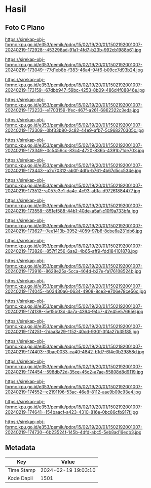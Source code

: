 # Hasil

## Foto C Plano

https://sirekap-obj-formc.kpu.go.id/e353/pemilu/pdpr/15/02/19/20/01/1502192001007-20240219-172928--453298ad-91a1-4fd7-b23b-992cb1988b61.jpg

https://sirekap-obj-formc.kpu.go.id/e353/pemilu/pdpr/15/02/19/20/01/1502192001007-20240219-173049--77d1eb8b-f383-46a4-94f6-b09cc7d93b24.jpg

https://sirekap-obj-formc.kpu.go.id/e353/pemilu/pdpr/15/02/19/20/01/1502192001007-20240219-173159--67dbb947-59bc-4253-8b09-486d4f08846e.jpg

https://sirekap-obj-formc.kpu.go.id/e353/pemilu/pdpr/15/02/19/20/01/1502192001007-20240219-173233--e1703159-1fec-467f-a261-6862322c3eda.jpg

https://sirekap-obj-formc.kpu.go.id/e353/pemilu/pdpr/15/02/19/20/01/1502192001007-20240219-173309--0bf33b80-2c82-44e9-afb7-5c968270305c.jpg

https://sirekap-obj-formc.kpu.go.id/e353/pemilu/pdpr/15/02/19/20/01/1502192001007-20240219-173349--0c5459cc-83c4-4720-836b-4391b71de703.jpg

https://sirekap-obj-formc.kpu.go.id/e353/pemilu/pdpr/15/02/19/20/01/1502192001007-20240219-173443--a2c70312-ab0f-4dfb-b761-4b67d5cc534e.jpg

https://sirekap-obj-formc.kpu.go.id/e353/pemilu/pdpr/15/02/19/20/01/1502192001007-20240219-173512--a057c3e1-da4c-4c93-ab1a-d97261884477.jpg

https://sirekap-obj-formc.kpu.go.id/e353/pemilu/pdpr/15/02/19/20/01/1502192001007-20240219-173558--851ef588-44b1-40de-a5af-c10f9a733bfa.jpg

https://sirekap-obj-formc.kpu.go.id/e353/pemilu/pdpr/15/02/19/20/01/1502192001007-20240219-173627--7ee1413b-3952-4059-97b6-8cbe6a231db6.jpg

https://sirekap-obj-formc.kpu.go.id/e353/pemilu/pdpr/15/02/19/20/01/1502192001007-20240219-173826--857f1256-6aa2-4b65-aff9-fdd184101878.jpg

https://sirekap-obj-formc.kpu.go.id/e353/pemilu/pdpr/15/02/19/20/01/1502192001007-20240219-173916--8628e25a-5cca-464d-b27e-fa176108524b.jpg

https://sirekap-obj-formc.kpu.go.id/e353/pemilu/pdpr/15/02/19/20/01/1502192001007-20240219-174045--b03430a6-0634-4908-8ce3-e706e78ce56c.jpg

https://sirekap-obj-formc.kpu.go.id/e353/pemilu/pdpr/15/02/19/20/01/1502192001007-20240219-174138--5e15b03d-4a7a-4364-94c7-42e45e576656.jpg

https://sirekap-obj-formc.kpu.go.id/e353/pemilu/pdpr/15/02/19/20/01/1502192001007-20240219-174251--2daa3a29-1152-40cd-930f-3f4a27b35f85.jpg

https://sirekap-obj-formc.kpu.go.id/e353/pemilu/pdpr/15/02/19/20/01/1502192001007-20240219-174403--3bae0033-ca40-4842-b1d7-6f4e0b29858d.jpg

https://sirekap-obj-formc.kpu.go.id/e353/pemilu/pdpr/15/02/19/20/01/1502192001007-20240219-174454--598db72d-35ce-45c2-a7ae-55808d8d9119.jpg

https://sirekap-obj-formc.kpu.go.id/e353/pemilu/pdpr/15/02/19/20/01/1502192001007-20240219-174552--c2191196-53ac-46e8-8112-aae9b09c93e4.jpg

https://sirekap-obj-formc.kpu.go.id/e353/pemilu/pdpr/15/02/19/20/01/1502192001007-20240219-174641--154baacf-a423-4310-816e-0bc86cfb917f.jpg

https://sirekap-obj-formc.kpu.go.id/e353/pemilu/pdpr/15/02/19/20/01/1502192001007-20240219-174730--6b23524f-145b-4dfd-abc5-5eb8ad16edb3.jpg


## Metadata

| Key        | Value               |
| ---------- | ------------------- |
| Time Stamp | 2024-02-19 19:03:10 |
| Kode Dapil | 1501                |



